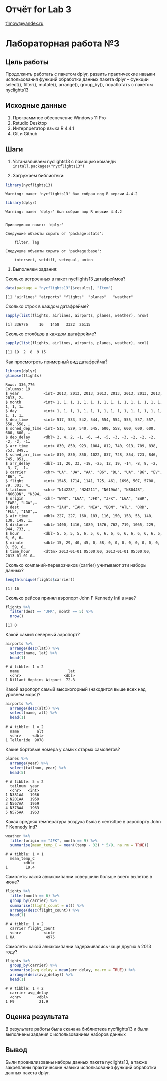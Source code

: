 # Отчёт for Lab 3
t1mow@yandex.ru

# Лабораторная работа №3

## Цель работы

Продолжить работать с пакетом dplyr, развить практические навыки
использования функций обработки данных пакета dplyr – функции select(),
filter(), mutate(), arrange(), group_by(), поработать с пакетом
nyclights13

## Исходные данные

1.  Программное обеспечение Windows 11 Pro
2.  Rstudio Desktop
3.  Интерпретатор языка R 4.4.1
4.  Git и Github

## Шаги

1.  Устанавливаем nyclights13 с помощью команды
    `install.packages("nycflights13")`

2.  Загружаем библиотеки:

``` r
library(nycflights13)
```

    Warning: пакет 'nycflights13' был собран под R версии 4.4.2

``` r
library(dplyr)
```

    Warning: пакет 'dplyr' был собран под R версии 4.4.2


    Присоединяю пакет: 'dplyr'

    Следующие объекты скрыты от 'package:stats':

        filter, lag

    Следующие объекты скрыты от 'package:base':

        intersect, setdiff, setequal, union

1.  Выполняем задания:

Сколько встроенных в пакет nycflights13 датафреймов?

``` r
data(package = "nycflights13")$results[, "Item"]
```

    [1] "airlines" "airports" "flights"  "planes"   "weather" 

Сколько строк в каждом датафрейме?

``` r
sapply(list(flights, airlines, airports, planes, weather), nrow)
```

    [1] 336776     16   1458   3322  26115

Сколько столбцов в каждом датафрейме?

``` r
sapply(list(flights, airlines, airports, planes, weather), ncol)
```

    [1] 19  2  8  9 15

Как просмотреть примерный вид датафрейма?

``` r
library(dplyr)
glimpse(flights)
```

    Rows: 336,776
    Columns: 19
    $ year           <int> 2013, 2013, 2013, 2013, 2013, 2013, 2013, 2013, 2013, 2…
    $ month          <int> 1, 1, 1, 1, 1, 1, 1, 1, 1, 1, 1, 1, 1, 1, 1, 1, 1, 1, 1…
    $ day            <int> 1, 1, 1, 1, 1, 1, 1, 1, 1, 1, 1, 1, 1, 1, 1, 1, 1, 1, 1…
    $ dep_time       <int> 517, 533, 542, 544, 554, 554, 555, 557, 557, 558, 558, …
    $ sched_dep_time <int> 515, 529, 540, 545, 600, 558, 600, 600, 600, 600, 600, …
    $ dep_delay      <dbl> 2, 4, 2, -1, -6, -4, -5, -3, -3, -2, -2, -2, -2, -2, -1…
    $ arr_time       <int> 830, 850, 923, 1004, 812, 740, 913, 709, 838, 753, 849,…
    $ sched_arr_time <int> 819, 830, 850, 1022, 837, 728, 854, 723, 846, 745, 851,…
    $ arr_delay      <dbl> 11, 20, 33, -18, -25, 12, 19, -14, -8, 8, -2, -3, 7, -1…
    $ carrier        <chr> "UA", "UA", "AA", "B6", "DL", "UA", "B6", "EV", "B6", "…
    $ flight         <int> 1545, 1714, 1141, 725, 461, 1696, 507, 5708, 79, 301, 4…
    $ tailnum        <chr> "N14228", "N24211", "N619AA", "N804JB", "N668DN", "N394…
    $ origin         <chr> "EWR", "LGA", "JFK", "JFK", "LGA", "EWR", "EWR", "LGA",…
    $ dest           <chr> "IAH", "IAH", "MIA", "BQN", "ATL", "ORD", "FLL", "IAD",…
    $ air_time       <dbl> 227, 227, 160, 183, 116, 150, 158, 53, 140, 138, 149, 1…
    $ distance       <dbl> 1400, 1416, 1089, 1576, 762, 719, 1065, 229, 944, 733, …
    $ hour           <dbl> 5, 5, 5, 5, 6, 5, 6, 6, 6, 6, 6, 6, 6, 6, 6, 5, 6, 6, 6…
    $ minute         <dbl> 15, 29, 40, 45, 0, 58, 0, 0, 0, 0, 0, 0, 0, 0, 0, 59, 0…
    $ time_hour      <dttm> 2013-01-01 05:00:00, 2013-01-01 05:00:00, 2013-01-01 0…

Сколько компаний-перевозчиков (carrier) учитывают эти наборы данных?

``` r
length(unique(flights$carrier))
```

    [1] 16

Сколько рейсов принял аэропорт John F Kennedy Intl в мае?

``` r
flights %>%
  filter(dest == "JFK", month == 5) %>%
  nrow()
```

    [1] 0

Какой самый северный аэропорт?

``` r
airports %>%
  arrange(desc(lat)) %>%
  select(name, lat) %>%
  head(1)
```

    # A tibble: 1 × 2
      name                      lat
      <chr>                   <dbl>
    1 Dillant Hopkins Airport  72.3

Какой аэропорт самый высокогорный (находится выше всех над уровнем
моря)?

``` r
airports %>%
  arrange(desc(alt)) %>%
  select(name, alt) %>%
  head(1)
```

    # A tibble: 1 × 2
      name        alt
      <chr>     <dbl>
    1 Telluride  9078

Какие бортовые номера у самых старых самолетов?

``` r
planes %>%
  arrange(year) %>%
  select(tailnum, year) %>%
  head(5)
```

    # A tibble: 5 × 2
      tailnum  year
      <chr>   <int>
    1 N381AA   1956
    2 N201AA   1959
    3 N567AA   1959
    4 N378AA   1963
    5 N575AA   1963

Какая средняя температура воздуха была в сентябре в аэропорту John F
Kennedy Intl?

``` r
weather %>%
  filter(origin == "JFK", month == 9) %>%
  summarise(mean_temp_C = mean((temp - 32) * 5/9, na.rm = TRUE))
```

    # A tibble: 1 × 1
      mean_temp_C
            <dbl>
    1        19.4

Самолеты какой авиакомпании совершили больше всего вылетов в июне?

``` r
flights %>%
  filter(month == 6) %>%
  group_by(carrier) %>%
  summarise(flight_count = n()) %>%
  arrange(desc(flight_count)) %>%
  head(1)
```

    # A tibble: 1 × 2
      carrier flight_count
      <chr>          <int>
    1 UA              4975

Самолеты какой авиакомпании задерживались чаще других в 2013 году?

``` r
flights %>%
  group_by(carrier) %>%
  summarise(avg_delay = mean(arr_delay, na.rm = TRUE)) %>%
  arrange(desc(avg_delay)) %>%
  head(1)
```

    # A tibble: 1 × 2
      carrier avg_delay
      <chr>       <dbl>
    1 F9           21.9

## Оценка результата

В результате работы была скачана библиотека nycflights13 и были
выполнены задания с использованием наборов данных

## Вывод

Были проанализованы наборы данных пакета nyclights13, а также закреплены
практические навыки использования функций обработки данных пакета dplyr.
